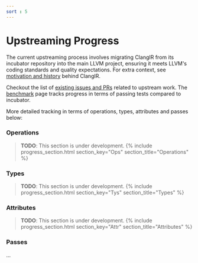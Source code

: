 ```yaml
---
sort : 5
---
```

# Upstreaming Progress

The current upstreaming process involves migrating ClangIR from its incubator repository into the main LLVM project, ensuring it meets LLVM's coding standards and quality expectations. For extra context, see [motivation and history](https://llvm.github.io/clangir/Development/motivation.html) behind ClangIR.

Checkout the list of [existing issues and PRs](https://github.com/llvm/llvm-project/labels/ClangIR) related to upstream work. The [benchmark](https://llvm.github.io/clangir/Development/benchmark.html#benchmark-coverage) page tracks progress in terms of passing tests compared to incubator.

More detailed tracking in terms of operations, types, attributes and passes below:

### Operations
> **TODO**: This section is under development.
{% include progress_section.html section_key="Ops" section_title="Operations" %}
### Types
> **TODO**: This section is under development.
{% include progress_section.html section_key="Tys" section_title="Types" %}
### Attributes
> **TODO**: This section is under development.
{% include progress_section.html section_key="Attr" section_title="Attributes" %}
### Passes
...
